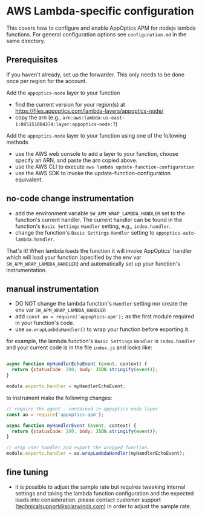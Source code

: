 # AWS Lambda-specific configuration

This covers how to configure and enable AppOptics APM for nodejs lambda functions. For
general configuration options see `configuration.md` in the same directory.

## Prerequisites

If you haven't already, set up the forwarder. This only needs to be done once per region
for the account.

Add the `appoptics-node` layer to your function
- find the current version for your region(s) at https://files.appoptics.com/lambda-layers/appoptics-node/
- copy the arn (e.g., `arn:aws:lambda:us-east-1:085151004374:layer:appoptics-node:7`)

Add the `appoptics-node` layer to your function using one of the following methods
- use the AWS web console to add a layer to your function, choose specify an ARN, and paste the arn
copied above.
- use the AWS CLI to execute `aws lambda update-function-configuration`
- use the AWS SDK to invoke the update-function-configuration equivalent.

## no-code change instrumentation
- add the environment variable `SW_APM_WRAP_LAMBDA_HANDLER` set to the function's current handler.
The current handler can be found in the function's `Basic Settings` `Handler` setting, e.g.,
`index.handler`.
- change the function's `Basic Settings` `Handler` setting to `appoptics-auto-lambda.handler`.

That's it! When lambda loads the function it will invoke AppOptics' handler which will load your function
(specified by the env var `SW_APM_WRAP_LAMBDA_HANDLER`) and automatically set up your function's instrumentation.

## manual instrumentation
- DO NOT change the lambda function's `Handler` setting nor create the env var `SW_APM_WRAP_LAMBDA_HANDLER`
- add `const ao = require('appoptics-apm');` as the first module required in your function's code.
- use `ao.wrapLambdaHandler()` to wrap your function before exporting it.

for example, the lambda function's `Basic Settings` `Handler` is `index.handler` and your current code
is in the file `index.js` and looks like:

```js

async function myHandlerEchoEvent (event, context) {
  return {statusCode: 200, body: JSON.stringify(event)};
}

module.exports.handler = myHandlerEchoEvent;
```

to instrument make the following changes:

```js
// require the agent - contained in appoptics-node layer
const ao = require('appoptics-apm');

async function myHandlerEvent (event, context) {
  return {statusCode: 200, body: JSON.stringify(event)};
}

// wrap user handler and export the wrapped function.
module.exports.handler = ao.wrapLambdaHandler(myHandlerEchoEvent);
```

## fine tuning
- it is possible to adjust the sample rate but requires tweaking internal settings and taking
the lambda function configuration and the expected loads into consideration. please contact
customer support (technicalsupport@solarwinds.com) in order to adjust the sample rate.




